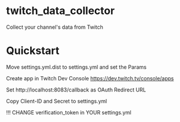 # twitch_data_collector
Collect your channel's data from Twitch

# Quickstart

Move settings.yml.dist to settings.yml and set the Params

Create app in Twitch Dev Console
https://dev.twitch.tv/console/apps

Set http://localhost:8083/callback as OAuth Redirect URL

Copy Client-ID and Secret to settings.yml

!!! CHANGE verification_token in YOUR settings.yml
